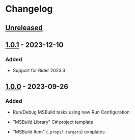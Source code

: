 <!-- Keep a Changelog guide -> https://keepachangelog.com -->

# Changelog

## [Unreleased]

## [1.0.1] - 2023-12-10

### Added

- Support for Rider 2023.3

## [1.0.0] - 2023-09-26

### Added

- Run/Debug MSBuild tasks using new Run Configuration
- "MSBuild Library" C# project template

- "MSBuild Item" (`.props`/`.targets`) templates

[Unreleased]: https://github.com/seclerp/rider-msbuild-devkit/compare/v1.0.1...HEAD
[1.0.1]: https://github.com/seclerp/rider-msbuild-devkit/compare/v1.0.0...v1.0.1
[1.0.0]: https://github.com/seclerp/rider-msbuild-devkit/commits/v1.0.0
